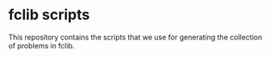 # fclib scripts

This repository contains the scripts that we use for generating the collection of problems in fclib.

